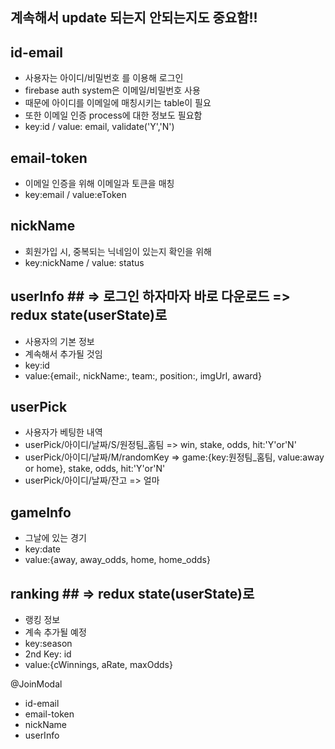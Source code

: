 ## 계속해서 update 되는지 안되는지도 중요함!!

## id-email ##
- 사용자는 아이디/비밀번호 를 이용해 로그인
- firebase auth system은 이메일/비밀번호 사용
- 때문에 아이디를 이메일에 매칭시키는 table이 필요
- 또한 이메일 인증 process에 대한 정보도 필요함
- key:id / value: email, validate('Y','N')

## email-token ##
- 이메일 인증을 위해 이메일과 토큰을 매칭
- key:email / value:eToken

## nickName ##
- 회원가입 시, 중복되는 닉네임이 있는지 확인을 위해
- key:nickName / value: status

## userInfo ## => 로그인 하자마자 바로 다운로드 => redux state(userState)로
- 사용자의 기본 정보
- 계속해서 추가될 것임
- key:id
- value:{email:, nickName:, team:, position:, imgUrl, award}

## userPick ##
- 사용자가 베팅한 내역
- userPick/아이디/날짜/S/원정팀_홈팀 => win, stake, odds, hit:'Y'or'N'
- userPick/아이디/날짜/M/randomKey => game:{key:원정팀_홈팀, value:away or home}, stake, odds, hit:'Y'or'N'
- userPick/아이디/날짜/잔고 => 얼마

## gameInfo ##
- 그날에 있는 경기
- key:date
- value:{away, away_odds, home, home_odds}

## ranking ## => redux state(userState)로
- 랭킹 정보
- 계속 추가될 예정
- key:season
- 2nd Key: id
- value:{cWinnings, aRate, maxOdds}


@JoinModal
- id-email
- email-token
- nickName
- userInfo
